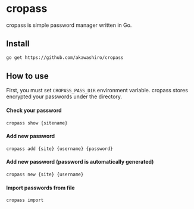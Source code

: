 # cropass
cropass is simple password manager written in Go.
## Install
```sh
go get https://github.com/akawashiro/cropass
```
## How to use
First, you must set `CROPASS_PASS_DIR` environment variable. cropass stores encrypted your passwords under the directory.

#### Check your password
```
cropass show {sitename}
```
#### Add new password
```
cropass add {site} {username} {password}
```
#### Add new password (password is automatically generated)
```
cropass new {site} {username}
```
#### Import passwords from file
```
cropass import
```